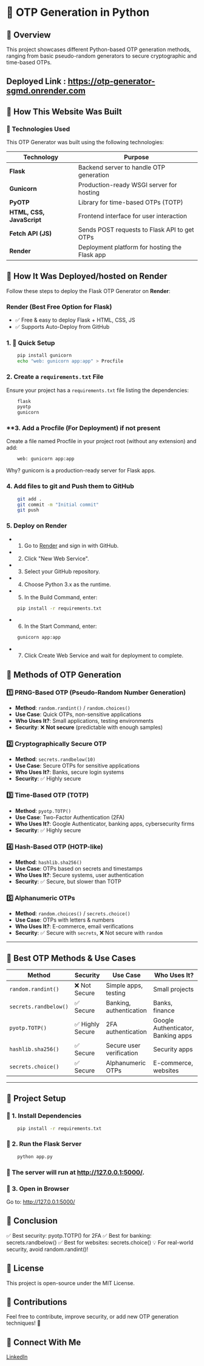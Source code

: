 # 🔐 OTP Generation in Python

## 📌 Overview  
This project showcases different Python-based OTP generation methods, ranging from basic pseudo-random generators to secure cryptographic and time-based OTPs.

## Deployed Link : https://otp-generator-sgmd.onrender.com 

## 📜 How This Website Was Built  
### **📌 Technologies Used**
This OTP Generator was built using the following technologies:

|       **Technology**      |                **Purpose**                    |
|---------------------------|-----------------------------------------------|
| **Flask**                 | Backend server to handle OTP generation       |
| **Gunicorn**              | Production-ready WSGI server for hosting      |
| **PyOTP**                 | Library for time-based OTPs (TOTP)            |
| **HTML, CSS, JavaScript** | Frontend interface for user interaction       |
| **Fetch API (JS)**        | Sends POST requests to Flask API to get OTPs  |
| **Render**                | Deployment platform for hosting the Flask app |

## 📜 How It Was Deployed/hosted on Render  
Follow these steps to deploy the Flask OTP Generator on **Render**:

### Render (Best Free Option for Flask)
- ✅ Free & easy to deploy Flask + HTML, CSS, JS
- ✅ Supports Auto-Deploy from GitHub

### **1. 🚀 Quick Setup** 
```sh
    pip install gunicorn
    echo "web: gunicorn app:app" > Procfile
```

### **2. Create a `requirements.txt` File**
Ensure your project has a `requirements.txt` file listing the dependencies:
```txt
    flask
    pyotp
    gunicorn
```
### **3. Add a Procfile (For Deployment) if not present
Create a file named Procfile in your project root (without any extension) and add:
```txt
    web: gunicorn app:app
```
Why? gunicorn is a production-ready server for Flask apps.

### **4. Add files to git and Push them to GitHub**
```sh
    git add .
    git commit -m "Initial commit"
    git push
```
### **5. Deploy on Render**
- 1. Go to [Render](https://render.com) and sign in with GitHub.
- 2. Click "New Web Service".
- 3. Select your GitHub repository.
- 4. Choose Python 3.x as the runtime.
- 5. In the Build Command, enter:
```sh
    pip install -r requirements.txt
```
- 6. In the Start Command, enter:
```sh
    gunicorn app:app
```
- 7. Click Create Web Service and wait for deployment to complete.


## 📜 Methods of OTP Generation
### **1️⃣ PRNG-Based OTP (Pseudo-Random Number Generation)**
- **Method**: `random.randint()` / `random.choices()`
- **Use Case**: Quick OTPs, non-sensitive applications
- **Who Uses It?**: Small applications, testing environments
- **Security**: ❌ **Not secure** (predictable with enough samples)

### **2️⃣ Cryptographically Secure OTP**
- **Method**: `secrets.randbelow(10)`
- **Use Case**: Secure OTPs for sensitive applications
- **Who Uses It?**: Banks, secure login systems
- **Security**: ✅ Highly secure

### **3️⃣ Time-Based OTP (TOTP)**
- **Method**: `pyotp.TOTP()`
- **Use Case**: Two-Factor Authentication (2FA)
- **Who Uses It?**: Google Authenticator, banking apps, cybersecurity firms
- **Security**: ✅ Highly secure

### **4️⃣ Hash-Based OTP (HOTP-like)**
- **Method**: `hashlib.sha256()`
- **Use Case**: OTPs based on secrets and timestamps
- **Who Uses It?**: Secure systems, user authentication
- **Security**: ✅ Secure, but slower than TOTP

### **5️⃣ Alphanumeric OTPs**
- **Method**: `random.choices()` / `secrets.choice()`
- **Use Case**: OTPs with letters & numbers
- **Who Uses It?**: E-commerce, email verifications
- **Security**: ✅ Secure with `secrets`, ❌ Not secure with `random`

---

## 🚀 Best OTP Methods & Use Cases  
| Method                | Security         | Use Case                  | Who Uses It?                       |
|-----------------------|------------------|---------------------------|------------------------------------|
| `random.randint()`    | ❌ Not Secure    | Simple apps, testing     | Small projects                     |
| `secrets.randbelow()` | ✅ Secure        | Banking, authentication  | Banks, finance                     |
| `pyotp.TOTP()`        | ✅ Highly Secure | 2FA authentication       | Google Authenticator, Banking apps |
| `hashlib.sha256()`    | ✅ Secure        | Secure user verification | Security apps                      |
| `secrets.choice()`    | ✅ Secure        | Alphanumeric OTPs        | E-commerce, websites               |

---

## 📂 Project Setup
### **🔹 1. Install Dependencies**
```sh
    pip install -r requirements.txt
```

### **🔹 2. Run the Flask Server**
```sh
    python app.py
```
### **📌 The server will run at http://127.0.0.1:5000/.**

### **🔹 3. Open in Browser**
Go to: http://127.0.0.1:5000/

## 📜 Conclusion
✅ Best security: pyotp.TOTP() for 2FA
✅ Best for banking: secrets.randbelow()
✅ Best for websites: secrets.choice()
💡 For real-world security, avoid random.randint()!

## 📜 License
This project is open-source under the MIT License.


## 🌟 Contributions
Feel free to contribute, improve security, or add new OTP generation techniques! 🚀

## 🔗 Connect With Me
[LinkedIn](https://www.linkedin.com/in/arthi-r-aa41b5191/) 
